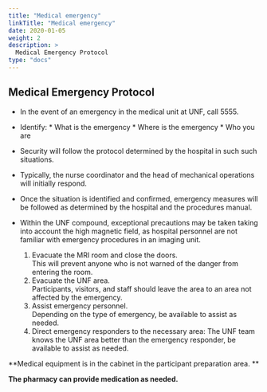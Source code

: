 ```yaml
---
title: "Medical emergency"
linkTitle: "Medical emergency"
date: 2020-01-05
weight: 2
description: >
  Medical Emergency Protocol
type: "docs"
---
```


## Medical Emergency Protocol

* In the event of an emergency in the medical unit at UNF, call 5555.
* Identify:
      * What is the emergency
      * Where is the emergency
      * Who you are
* Security will follow the protocol determined by the hospital in such
    such situations.
* Typically, the nurse coordinator and the head of mechanical operations will initially respond.
* Once the situation is identified and confirmed, emergency measures will be followed as determined by the hospital and the procedures manual.
* Within the UNF compound, exceptional precautions may be taken taking into account the high magnetic field, as hospital personnel are not familiar with emergency procedures in an imaging unit.

     1. Evacuate the MRI room and close the doors.  
        This will prevent anyone who is not warned of the danger from entering the room.
     2. Evacuate the UNF area.  
        Participants, visitors, and staff should leave the area to an area not affected by the emergency.
     3. Assist emergency personnel.  
        Depending on the type of emergency, be available to assist as needed.
     4. Direct emergency responders to the necessary area:
        The UNF team knows the UNF area better than the emergency responder, be available to assist as needed.

**Medical equipment is in the cabinet in the participant preparation area. **

**The pharmacy can provide medication as needed.**
